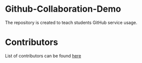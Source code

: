 # Github-Collaboration-Demo

The repository is created to teach students GitHub service usage.

# Contributors
List of contributors can be found [here](CONTRIBUTORS.md)
